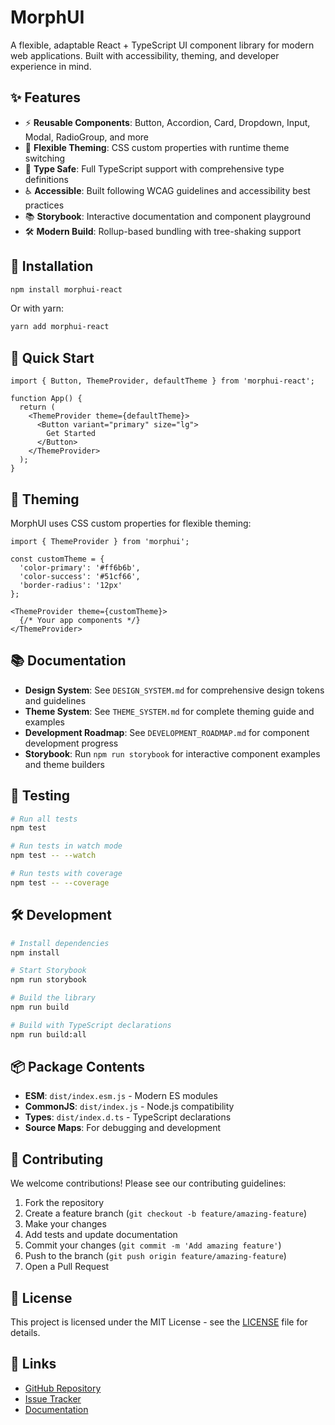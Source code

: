 # MorphUI

A flexible, adaptable React + TypeScript UI component library for modern web applications. Built with accessibility, theming, and developer experience in mind.

## ✨ Features

- ⚡ **Reusable Components**: Button, Accordion, Card, Dropdown, Input, Modal, RadioGroup, and more
- 🎨 **Flexible Theming**: CSS custom properties with runtime theme switching
- 🧪 **Type Safe**: Full TypeScript support with comprehensive type definitions
- ♿ **Accessible**: Built following WCAG guidelines and accessibility best practices
- 📚 **Storybook**: Interactive documentation and component playground
- 🛠️ **Modern Build**: Rollup-based bundling with tree-shaking support

## 🚀 Installation

```bash
npm install morphui-react
```

Or with yarn:
```bash
yarn add morphui-react
```

## 📖 Quick Start

```tsx
import { Button, ThemeProvider, defaultTheme } from 'morphui-react';

function App() {
  return (
    <ThemeProvider theme={defaultTheme}>
      <Button variant="primary" size="lg">
        Get Started
      </Button>
    </ThemeProvider>
  );
}
```

## 🎨 Theming

MorphUI uses CSS custom properties for flexible theming:

```tsx
import { ThemeProvider } from 'morphui';

const customTheme = {
  'color-primary': '#ff6b6b',
  'color-success': '#51cf66',
  'border-radius': '12px'
};

<ThemeProvider theme={customTheme}>
  {/* Your app components */}
</ThemeProvider>
```

## 📚 Documentation

- **Design System**: See `DESIGN_SYSTEM.md` for comprehensive design tokens and guidelines
- **Theme System**: See `THEME_SYSTEM.md` for complete theming guide and examples
- **Development Roadmap**: See `DEVELOPMENT_ROADMAP.md` for component development progress
- **Storybook**: Run `npm run storybook` for interactive component examples and theme builders

## 🧪 Testing

```bash
# Run all tests
npm test

# Run tests in watch mode
npm test -- --watch

# Run tests with coverage
npm test -- --coverage
```

## 🛠️ Development

```bash
# Install dependencies
npm install

# Start Storybook
npm run storybook

# Build the library
npm run build

# Build with TypeScript declarations
npm run build:all
```

## 📦 Package Contents

- **ESM**: `dist/index.esm.js` - Modern ES modules
- **CommonJS**: `dist/index.js` - Node.js compatibility
- **Types**: `dist/index.d.ts` - TypeScript declarations
- **Source Maps**: For debugging and development

## 🤝 Contributing

We welcome contributions! Please see our contributing guidelines:

1. Fork the repository
2. Create a feature branch (`git checkout -b feature/amazing-feature`)
3. Make your changes
4. Add tests and update documentation
5. Commit your changes (`git commit -m 'Add amazing feature'`)
6. Push to the branch (`git push origin feature/amazing-feature`)
7. Open a Pull Request

## 📄 License

This project is licensed under the MIT License - see the [LICENSE](LICENSE) file for details.

## 🔗 Links

- [GitHub Repository](https://github.com/yourusername/MorphUI)
- [Issue Tracker](https://github.com/yourusername/MorphUI/issues)
- [Documentation](https://github.com/yourusername/MorphUI#readme) 